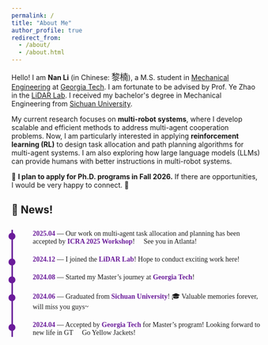 ```yaml
---
permalink: /
title: "About Me"
author_profile: true
redirect_from:
  - /about/
  - /about.html
---
```


Hello! I am **Nan Li** (in Chinese: <span style="font-family: 'KaiTi', '楷体', serif; font-size: 1.2em;">黎楠</span>), a M.S. student in [Mechanical Engineering](https://www.me.gatech.edu/) at [Georgia Tech](https://www.gatech.edu/). I am fortunate to be advised by Prof. Ye Zhao in the [LiDAR Lab](https://lab-idar.gatech.edu/). I received my bachelor's degree in Mechanical Engineering from [Sichuan University](https://www.scu.edu.cn/).  

My current research focuses on **multi-robot systems**, where I develop scalable and efficient methods to address multi-agent cooperation problems. Now, I am particularly interested in applying **reinforcement learning (RL)** to design task allocation and path planning algorithms for multi-agent systems. I am also exploring how large language models (LLMs) can provide humans with better instructions in multi-robot systems.  

🚀 **I plan to apply for Ph.D. programs in Fall 2026.**  If there are opportunities, I would be very happy to connect. 🤗

## 📰 News!

<style>
.timeline {
  position: relative;
  margin: 2em 0;
  padding-left: 40px;
  border-left: 3px solid #6a1b9a; /* 紫色竖线 */
}
.timeline-item {
  margin-bottom: 20px;
  font-family: 'Times New Roman', Times, serif;
}
.timeline-item b {
  color: #6a1b9a; /* 时间点颜色 */
}
.timeline-item::before {
  content: "";
  position: absolute;
  left: -9px;
  background: #6a1b9a;
  border-radius: 50%;
  width: 14px;
  height: 14px;
  margin-top: 6px;
}
</style>

<div class="timeline">

<div class="timeline-item">
  <b>2025.04</b> — Our work on multi-agent task allocation and planning has been accepted by <b>ICRA 2025 Workshop</b>! 🎉 See you in Atlanta!
</div>

<div class="timeline-item">
  <b>2024.12</b> — I joined the <b>LiDAR Lab</b>! Hope to conduct exciting work here!
</div>

<div class="timeline-item">
  <b>2024.08</b> — Started my Master’s journey at <b>Georgia Tech</b>!
</div>

<div class="timeline-item">
  <b>2024.06</b> — Graduated from <b>Sichuan University</b>! 🎓 Valuable memories forever, will miss you guys~
</div>

<div class="timeline-item">
  <b>2024.04</b> — Accepted by <b>Georgia Tech</b> for Master’s program! Looking forward to new life in GT 🐝 Go Yellow Jackets!
</div>

</div>


  
